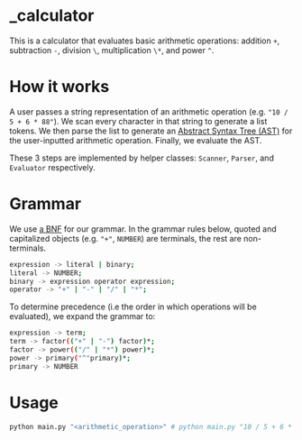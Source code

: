 # _calculator
This is a calculator that evaluates basic arithmetic operations: addition `+`, subtraction `-`, division `\`, multiplication `\*`, and power `^`.

# How it works
A user passes a string representation of an arithmetic operation (e.g. `"10 / 5 + 6 * 88"`). We scan every character in that string to generate a list tokens. We then parse the list to generate an [Abstract Syntax Tree (AST)](https://en.wikipedia.org/wiki/Abstract_syntax_tree) for the user-inputted arithmetic operation. Finally, we evaluate the AST. 

These 3 steps are implemented by helper classes: `Scanner`, `Parser`, and `Evaluator` respectively.

# Grammar
We use [a BNF](https://en.wikipedia.org/wiki/Backus%E2%80%93Naur_form) for our grammar. In the grammar rules below, quoted and capitalized objects (e.g. `"+"`, `NUMBER`) are terminals, the rest are non-terminals.
```sh
expression -> literal | binary;
literal -> NUMBER;
binary -> expression operator expression;
operator -> "+" | "-" | "/" | "*";
```

To determine precedence (i.e the order in which operations will be evaluated), we expand the grammar to:
```sh
expression -> term;
term -> factor(("+" | "-") factor)*;
factor -> power(("/" | "*") power)*;
power -> primary("^"primary)*;
primary -> NUMBER
```

# Usage
```sh
python main.py "<arithmetic_operation>" # python main.py "10 / 5 + 6 * 88"
```
